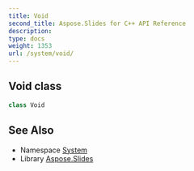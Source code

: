 ```yaml
---
title: Void
second_title: Aspose.Slides for C++ API Reference
description: 
type: docs
weight: 1353
url: /system/void/
---
```

## Void class




```cpp
class Void
```

## See Also

* Namespace [System](../)
* Library [Aspose.Slides](../../)
